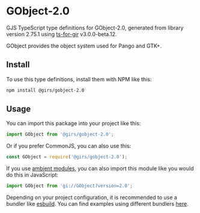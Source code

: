 
# GObject-2.0

GJS TypeScript type definitions for GObject-2.0, generated from library version 2.75.1 using [ts-for-gir](https://github.com/gjsify/ts-for-gjs) v3.0.0-beta.12.

GObject provides the object system used for Pango and GTK+.

## Install

To use this type definitions, install them with NPM like this:
```bash
npm install @girs/gobject-2.0
```

## Usage

You can import this package into your project like this:
```ts
import GObject from '@girs/gobject-2.0';
```

Or if you prefer CommonJS, you can also use this:
```ts
const GObject = require('@girs/gobject-2.0');
```

If you use [ambient modules](https://github.com/gjsify/ts-for-gir/tree/main/packages/cli#ambient-modules), you can also import this module like you would do this in JavaScript:

```ts
import GObject from 'gi://GObject?version=2.0';
```

Depending on your project configuration, it is recommended to use a bundler like [esbuild](https://esbuild.github.io/). You can find examples using different bundlers [here](https://github.com/gjsify/ts-for-gir/tree/main/examples).